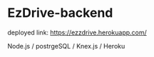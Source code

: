 # EzDrive-backend

deployed link: https://ezzdrive.herokuapp.com/

Node.js / postrgeSQL / Knex.js / Heroku
